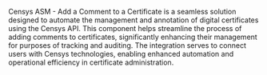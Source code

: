 Censys ASM - Add a Comment to a Certificate is a seamless solution designed to automate the management and annotation of digital certificates using the Censys API. This component helps streamline the process of adding comments to certificates, significantly enhancing their management for purposes of tracking and auditing. The integration serves to connect users with Censys technologies, enabling enhanced automation and operational efficiency in certificate administration.

